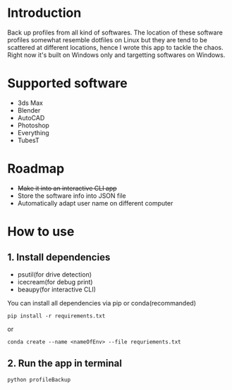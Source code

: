 # Introduction
Back up profiles from all kind of softwares. The location of these software profiles somewhat resemble dotfiles on Linux but they are tend to be scattered at different locations, hence I wrote this app to tackle the chaos. Right now it's built on Windows only and targetting softwares on Windows.
# Supported software
* 3ds Max
* Blender
* AutoCAD
* Photoshop
* Everything
* TubesT
# Roadmap
* ~~Make it into an interactive CLI app~~
* Store the software info into JSON file
* Automatically adapt user name on different computer
# How to use
## 1. Install dependencies
* psutil(for drive detection)
* icecream(for debug print)
* beaupy(for interactive CLI)

You can install all dependencies via pip or conda(recommanded)
```shell
pip install -r requirements.txt
```
or
```shell
conda create --name <nameOfEnv> --file requriements.txt
```
## 2. Run the app in terminal
```shell
python profileBackup
```
